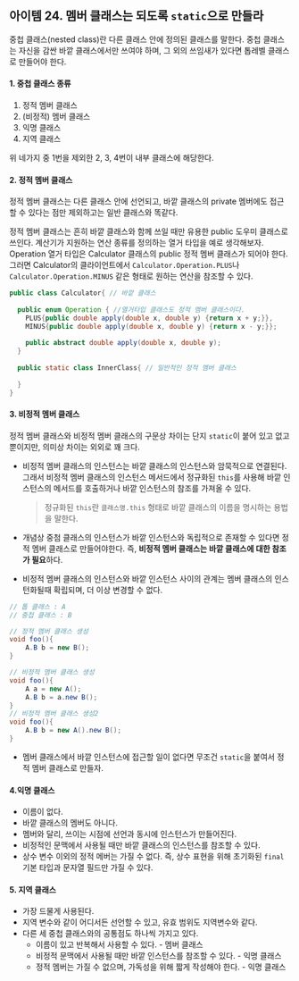 ##  아이템 24. 멤버 클래스는 되도록 `static`으로 만들라

중첩 클래스(nested class)란 다른 클래스 안에 정의된 클래스를 말한다. 중첩 클래스는 자신을 감싼 바깥 클래스에서만 쓰여야 하며, 그 외의 쓰임새가 있다면 톱레벨 클래스로 만들어야 한다.



#### 1. 중첩 클래스 종류

1. 정적 멤버 클래스
2. (비정적) 멤버 클래스
3. 익명 클래스
4. 지역 클래스

위 네가지 중 1번을 제외한 2, 3, 4번이 내부 클래스에 해당한다.



#### 2. 정적 멤버 클래스

정적 멤버 클래스는 다른 클래스 안에 선언되고, 바깥 클래스의 private 멤버에도 접근할 수 있다는 점만 제외하고는 일반 클래스와 똑같다.

정적 멤버 클래스는 흔히 바깥 클래스와 함께 쓰일 때만 유용한 public 도우미 클래스로 쓰인다. 계산기가 지원하는 연산 종류를 정의하는 열거 타입을 예로 생각해보자. Operation 열거 타입은 Calculator 클래스의 public 정적 멤버 클래스가 되어야 한다. 그러면 Calculator의 클라이언트에서 `Calculator.Operation.PLUS`나 `Calculator.Operation.MINUS` 같은 형태로 원하는 연산을 참조할 수 있다.

```java
public class Calculator{ // 바깥 클래스
    
  public enum Operation { //열거타입 클래스도 정적 멤버 클래스이다.
    PLUS{public double apply(double x, double y) {return x + y;}}, 
    MINUS{public double apply(double x, double y) {return x - y;}};
    
    public abstract double apply(double x, double y);    
  }
    
  public static class InnerClass{ // 일반적인 정적 멤버 클래스
      
  }
}
```



#### 3. 비정적 멤버 클래스

정적 멤버 클래스와 비정적 멤버 클래스의 구문상 차이는 단지 `static`이 붙어 있고 없고 뿐이지만, 의미상 차이는 외외로 꽤 크다. 

- 비정적 멤버 클래스의 인스턴스는 바깥 클래스의 인스턴스와 암묵적으로 연결된다. 그래서 비정적 멤버 클래스의 인스턴스 메서드에서 정규화된 `this`를 사용해 바깥 인스턴스의 메서드를 호출하거나 바깥 인스턴스의 참조를 가져올 수 있다.

  > 정규화된 `this`란 `클래스명.this` 형태로 바깥 클래스의 이름을 명시하는 용법을 말한다.

- 개념상 중첨 클래스의 인스턴스가 바깥 인스턴스와 독립적으로 존재할 수 있다면 정적 멤버 클래스로 만들어야한다. 즉, **비정적 멤버 클래스는 바깥 클래스에 대한 참조가 필요**하다. 

- 비정적 멤버 클래스의 인스턴스와 바깥 인스턴스 사이의 관계는 멤버 클래스의 인스턴화될때 확립되며, 더 이상 변경할 수 없다.

```java
// 톱 클래스 : A
// 중첩 클래스 : B

// 정적 멤버 클래스 생성
void foo(){
    A.B b = new B();
}

// 비정적 멤버 클래스 생성
void foo(){
    A a = new A();
    A.B b = a.new B();
}
// 비정적 멤버 클래스 생성2
void foo(){
    A.B b = new A().new B();
}
```

- 멤버 클래스에서 바깥 인스턴스에 접근할 일이 없다면 무조건 `static`을 붙여서 정적 멤버 클래스로 만들자.



#### 4.익명 클래스

- 이름이 없다. 
- 바깥 클래스의 멤버도 아니다.
- 멤버와 달리, 쓰이는 시점에 선언과 동시에 인스턴스가 만들어진다.
- 비정적인 문맥에서 사용될 때만 바깥 클래스의 인스턴스를 참조할 수 있다.
- 상수 변수 이외의 정적 메버는 가질 수 없다. 즉, 상수 표현을 위해 초기화된 `final`기본 타입과 문자열 필드만 가질 수 있다.



#### 5. 지역 클래스

- 가장 드물게 사용된다.
- 지역 변수와 같이 어디서든 선언할 수 있고, 유효 범위도 지역변수와 같다.
- 다른 세 중첩 클래스와의 공통점도 하나씩 가지고 있다.
  - 이름이 있고 반복해서 사용할 수 있다. - 멤버 클래스
  - 비정적 문맥에서 사용될 때만 바깥 인스턴스를 참조할 수 있다. - 익명 클래스
  - 정적 멤버는 가질 수 없으며, 가독성을 위해 짧게 작성해야 한다. - 익명 클래스